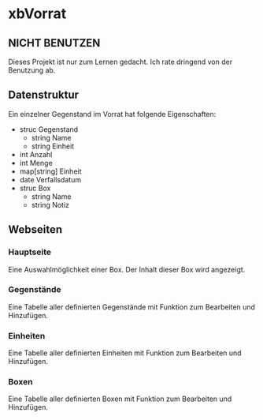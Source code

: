 # xbVorrat

## NICHT BENUTZEN
Dieses Projekt ist nur zum Lernen gedacht. Ich rate dringend von der Benutzung ab.
## Datenstruktur
Ein einzelner Gegenstand im Vorrat hat folgende Eigenschaften:
* struc Gegenstand
    * string Name 
    * string Einheit
* int Anzahl
* int Menge 
* map[string] Einheit
* date Verfallsdatum
* struc Box
    * string Name
    * string Notiz
## Webseiten
### Hauptseite
Eine Auswahlmöglichkeit einer Box. Der Inhalt dieser Box wird angezeigt.
### Gegenstände
Eine Tabelle aller definierten Gegenstände mit Funktion zum Bearbeiten und Hinzufügen.
### Einheiten
Eine Tabelle aller definierten Einheiten mit Funktion zum Bearbeiten und Hinzufügen.
### Boxen
Eine Tabelle aller definierten Boxen mit Funktion zum Bearbeiten und Hinzufügen.

